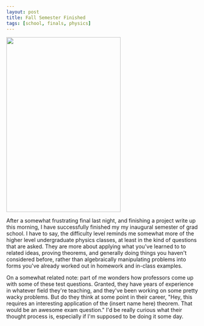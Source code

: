 ```yaml
---
layout: post
title: Fall Semester Finished
tags: [school, finals, physics]
---
```


<img class="img_right" src="http://virtualwolf.org/images/ars/exam_math_problem.jpg" width="300" height="460" />

After a somewhat frustrating final last night, and finishing a project write up this morning, I have successfully finished my my inaugural semester of grad school.  I have to say, the difficulty level reminds me somewhat more of the higher level undergraduate physics classes, at least in the kind of questions that are asked.  They are more about applying what you've learned to to related ideas, proving theorems, and generally doing things you haven't considered before, rather than algebraically manipulating problems into forms you've already worked out in homework and in-class examples.

On a somewhat related note: part of me wonders how professors come up with some of these test questions.  Granted, they have years of experience in whatever field they're teaching, and they've been working on some pretty wacky problems.  But do they think at some point in their career, "Hey, this requires an interesting application of the (insert name here) theorem.  That would be an awesome exam question."  I'd be really curious what their thought process is, especially if I'm supposed to be doing it some day.
